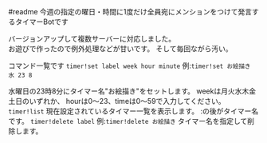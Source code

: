 ﻿#readme
今週の指定の曜日・時間に1度だけ全員宛にメンションをつけて発言するタイマーBotです 
 
バージョンアップして複数サーバーに対応しました。  
お遊びで作ったので例外処理などが甘いです。 
そして毎回ながら汚い。 
 
 
コマンド一覧です 
```timer!set label week hour minute``` 
例:`timer!set お絵描き 水 23 8` 
 
水曜日の23時8分にタイマー名"お絵描き"をセットします。 
weekは月火水木金土日のいずれか、 
hourは0～23、timeは0～59で入力してください。 
```timer!list``` 
現在設定されているタイマー一覧を表示します。 
:の後がタイマー名です。 
```timer!delete label``` 
例:`timer!delete お絵描き` 
タイマー名を指定して削除します。 